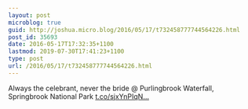 ```yaml
---
layout: post
microblog: true
guid: http://joshua.micro.blog/2016/05/17/t732458777744564226.html
post_id: 35693
date: 2016-05-17T17:32:35+1100
lastmod: 2019-07-30T17:41:23+1100
type: post
url: /2016/05/17/t732458777744564226.html
---
```

Always the celebrant, never the bride @ Purlingbrook Waterfall, Springbrook National Park [t.co/sjxYnPIqN...](https://t.co/sjxYnPIqNp)
